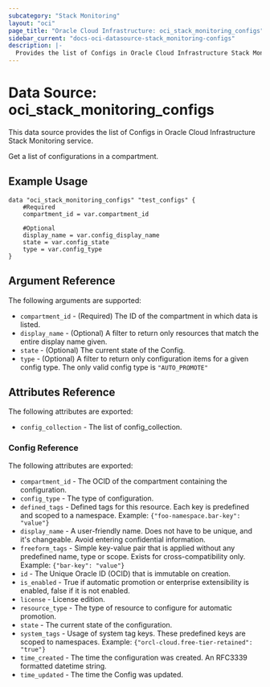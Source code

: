 ```yaml
---
subcategory: "Stack Monitoring"
layout: "oci"
page_title: "Oracle Cloud Infrastructure: oci_stack_monitoring_configs"
sidebar_current: "docs-oci-datasource-stack_monitoring-configs"
description: |-
  Provides the list of Configs in Oracle Cloud Infrastructure Stack Monitoring service
---
```


# Data Source: oci_stack_monitoring_configs
This data source provides the list of Configs in Oracle Cloud Infrastructure Stack Monitoring service.

Get a list of configurations in a compartment.


## Example Usage

```hcl
data "oci_stack_monitoring_configs" "test_configs" {
	#Required
	compartment_id = var.compartment_id

	#Optional
	display_name = var.config_display_name
	state = var.config_state
	type = var.config_type
}
```

## Argument Reference

The following arguments are supported:

* `compartment_id` - (Required) The ID of the compartment in which data is listed.
* `display_name` - (Optional) A filter to return only resources that match the entire display name given.
* `state` - (Optional) The current state of the Config.
* `type` - (Optional) A filter to return only configuration items for a given config type. The only valid config type is `"AUTO_PROMOTE"`


## Attributes Reference

The following attributes are exported:

* `config_collection` - The list of config_collection.

### Config Reference

The following attributes are exported:

* `compartment_id` - The OCID of the compartment containing the configuration.
* `config_type` - The type of configuration.
* `defined_tags` - Defined tags for this resource. Each key is predefined and scoped to a namespace. Example: `{"foo-namespace.bar-key": "value"}` 
* `display_name` - A user-friendly name. Does not have to be unique, and it's changeable. Avoid entering confidential information.
* `freeform_tags` - Simple key-value pair that is applied without any predefined name, type or scope. Exists for cross-compatibility only. Example: `{"bar-key": "value"}` 
* `id` - The Unique Oracle ID (OCID) that is immutable on creation.
* `is_enabled` - True if automatic promotion or enterprise extensibility is enabled, false if it is not enabled.
* `license` - License edition.
* `resource_type` - The type of resource to configure for automatic promotion.
* `state` - The current state of the configuration.
* `system_tags` - Usage of system tag keys. These predefined keys are scoped to namespaces. Example: `{"orcl-cloud.free-tier-retained": "true"}` 
* `time_created` - The time the configuration was created. An RFC3339 formatted datetime string.
* `time_updated` - The time the Config was updated.

